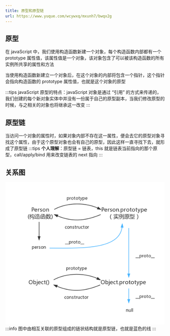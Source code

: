 ```yaml
---
title: 原型和原型链
url: https://www.yuque.com/wcywxq/mxunh7/bwqx2g
---
```


<a name="uEeAw"></a>

## 原型

在 javaScript 中，我们使用构造函数新建一个对象，每个构造函数内部都有一个 prototype 属性值，该属性值是一个对象，该对象包含了可以被该构造函数的所有实例所共享的属性和方法

当使用构造函数新建立一个对象后，在这个对象的内部将包含一个指针，这个指针会指向构造函数的 prototype 属性值，也就是这个对象的原型

:::tips
javaScript 原型的特点：javaScript 对象是通过 “引用” 的方式来传递的，我们创建的每个新对象实体中并没有一份属于自己的原型副本，当我们修改原型的时候，与之相关的对象也将继承这一改变
::: <a name="hL5Fw"></a>

## 原型链

当访问一个对象的属性时，如果对象内部不存在这一属性，便会去它的原型对象寻找这个属性，由于这个原型对象也会有自己的原型，因此这样一直寻找下去，就形成了原型链
:::tips
**个人理解**：原型链 = 链表，this 就是链表当前指向的那个原型，call/apply/bind 用来改变链表的 next 指向
::: <a name="yVC0m"></a>

## 关系图

![image.png](../assets/bwqx2g/1646732589746-4462809c-9dd9-428c-a2c1-6ff3469d9b3e.png)
:::info
图中由相互关联的原型组成的链状结构就是原型链，也就是蓝色的线
:::
